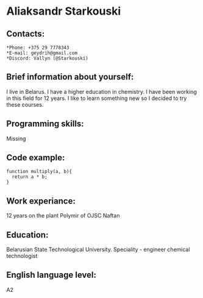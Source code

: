 # **Aliaksandr Starkouski**

## Contacts:
    *Phone: +375 29 7778343
    *E-mail: geydrih@gmail.com
    *Discord: Vallyn (@Starkouski)

## Brief information about yourself:

I live in Belarus. I have a higher education in chemistry. I have been working in this field for 12 years. I like to learn something new so I decided to try these courses.

## Programming skills:

Missing

## Code example:

```
function multiply(a, b){
  return a * b;
}
```

## Work experiance:

12 years on the plant Polymir of OJSC Naftan

## Education:

Belarusian State Technological University.
Speciality - engineer chemical technologist

## English language level:

A2